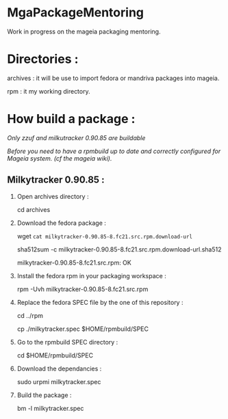MgaPackageMentoring
===================

Work in progress on the mageia packaging mentoring.

Directories :
============

archives :
  it will be use to import fedora or mandriva packages into mageia.

rpm :
  it my working directory.

How build a package :
====================

_Only zzuf and milkutracker 0.90.85 are buildable_

_Before you need to have a rpmbuild up to date and correctly configured for Mageia system. (cf the mageia wiki)._

Milkytracker 0.90.85 :
---------------------
1. Open archives directory :

    cd archives

2. Download the fedora package :

    wget `cat milkytracker-0.90.85-8.fc21.src.rpm.download-url`

    sha512sum -c milkytracker-0.90.85-8.fc21.src.rpm.download-url.sha512

    milkytracker-0.90.85-8.fc21.src.rpm: OK

3. Install the fedora rpm in your packaging workspace :

    rpm -Uvh milkytracker-0.90.85-8.fc21.src.rpm

4. Replace the fedora SPEC file by the one of this repository :

    cd ../rpm

    cp ./milkytracker.spec $HOME/rpmbuild/SPEC

5. Go to the rpmbuild SPEC directory :

    cd $HOME/rpmbuild/SPEC

6. Download the dependancies :

    sudo urpmi milkytracker.spec

7. Build the package :

   bm -l milkytracker.spec
